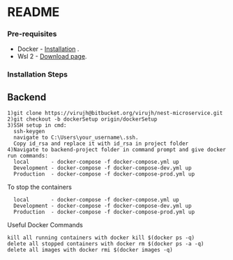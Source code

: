 # README #

### Pre-requisites
* Docker - [Installation](https://docs.docker.com/docker-for-windows/install/) .  
* Wsl 2 - [Download page](https://docs.microsoft.com/en-us/windows/wsl/install-win10#step-4---download-the-linux-kernel-update-package).

### Installation Steps

## Backend 
```
1)git clone https://virujh@bitbucket.org/virujh/nest-microservice.git
2)git checkout -b dockerSetup origin/dockerSetup
3)SSH setup in cmd:
  ssh-keygen
  navigate to C:\Users\your_username\.ssh.
  Copy id_rsa and replace it with id_rsa in project folder
4)Navigate to backend-project folder in command prompt and give docker run commands:
  local       - docker-compose -f docker-compose.yml up
  Development - docker-compose -f docker-compose-dev.yml up
  Production  - docker-compose -f docker-compose-prod.yml up
```
To stop the containers
```
  local       - docker-compose -f docker-compose.yml up
  Development - docker-compose -f docker-compose-dev.yml up
  Production  - docker-compose -f docker-compose-prod.yml up

```
Useful Docker Commands
```
kill all running containers with docker kill $(docker ps -q)
delete all stopped containers with docker rm $(docker ps -a -q)
delete all images with docker rmi $(docker images -q)
```


